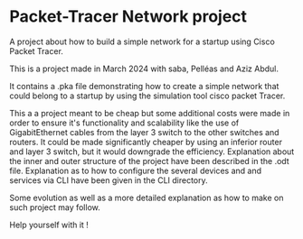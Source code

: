 # Packet-Tracer Network project 
A project about how to build a simple network for a startup using Cisco Packet Tracer.


This is a project made in March 2024 with saba, Pelléas and Aziz Abdul.

It contains a .pka file demonstrating how to create a simple network that could belong to a startup by using the simulation tool cisco packet Tracer.

This a a project meant to be cheap but some additional costs were made in order to ensure it's functionality and scalability like the use of GigabitEthernet cables from the layer 3 switch to the other switches and routers. It could be made significantly cheaper by using an inferior router and layer 3 switch, but it would downgrade the efficiency.
Explanation about the inner and outer structure of the project have been described in the .odt file.
Explanation as to how to configure the several devices and and services via CLI have been given in the CLI directory.

Some evolution as well as a more detailed explanation as how to make on such project may follow.

Help yourself with it !
